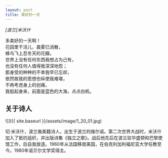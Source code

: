 ```yaml
---
layout: post
title: 美好的一天
---
```


_[波兰]米沃什_

多美好的一天啊！  
花园里干活儿，晨雾已消散，  
蜂鸟飞上忍冬天的花瓣。  
世界上没有任何东西我想占为己有，  
也没有任何人值得我深深地怨；  
那身受的种种的不幸我早已忘却，  
依然故我的思想也纵使我难堪，  
不再考虑身上的创痛，  
我挺起身来，前面是蓝色的大海，点点白帆。

## 关于诗人
![]({{ site.baseurl }}/assets/image/1_20_01.jpg)

切·米沃什，波兰裔美籍诗人，出生于波兰的维尔诺。第二次世界大战时，米沃什加入了抵抗组织，并出版诗集《独立之歌》。战后他先后在波兰驻华盛顿和巴黎使馆工作，后自我放逐。1960年从法国移居美国，在伯克利加利福尼亚大学任教至今。1980年诺贝尔文学奖得主。

